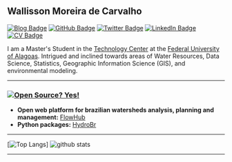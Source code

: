 ## Wallisson Moreira de Carvalho 

[![Blog Badge](https://img.shields.io/badge/My-Blog-blue)](https://wallissoncarvalho.github.io)
[![GitHub Badge](https://img.shields.io/github/followers/wallissoncarvalho?style=social)](https://github.com/wallissoncarvalho)
[![Twitter Badge](https://img.shields.io/twitter/follow/cmwallisson?style=social)](https://twitter.com/cmwallisson)
[![LinkedIn Badge](https://img.shields.io/badge/My-LinkedIn-blue)](https://www.linkedin.com/in/wallissoncarvalho)
[![CV Badge](https://img.shields.io/badge/My-CV-critical)](https://wallissoncarvalho.github.io/resume/)


I am a Master's Student in the [Technology Center](http://www.ufal.edu.br/unidadeacademica/ctec/) at the
[Federal University of Alagoas](https://ufal.br/).  Intrigued and inclined towards areas of Water Resources,
Data Science, Statistics, Geographic Information Science (GIS), and environmental modeling.

---

### [![Open Source? Yes!](https://badgen.net/badge/Open%20Source%20%3F/Yes%21/blue?icon=github)](https://github.com/wallissoncarvalho/)

- **Open web platform for brazilian watersheds analysis, planning and management:** [FlowHub](http://flowhub.com.br/)
- **Python packages:** [HydroBr](https://github.com/wallissoncarvalho/hydrobr)
---
[![Top Langs](https://github-readme-stats.vercel.app/api/top-langs/?username=wallissoncarvalho&layout=compact)]
![github stats](https://github-readme-stats.vercel.app/api?username=wallissoncarvalho&show_icons=true)

---
